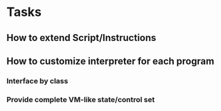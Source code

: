 Tasks
====

## How to extend Script/Instructions

## How to customize interpreter for each program

### Interface by class

### Provide complete VM-like state/control set
